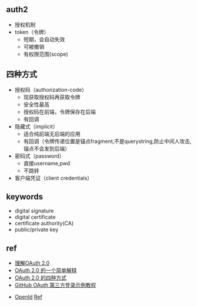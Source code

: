 
## auth2
+ 授权机制
+ token（令牌）
    - 短期，会自动失效
    - 可被撤销
    - 有权限范围(scope)

## 四种方式
+ 授权码（authorization-code）
    - 现获取授权码再获取令牌
    - 安全性最高
    - 授权码在前端，令牌保存在后端
    - 有回调
+ 隐藏式（implicit）
    - 适合纯前端无后端的应用
    - 有回调（令牌传递位置是锚点fragment,不是querystring,防止中间人攻击,锚点不会发到后端）
+ 密码式（password）
    - 直接username,pwd
    - 不跳转
+ 客户端凭证（client credentials）


## keywords
+ digital signature
+ digital certificate
+ certificate authority(CA)
+ public/private key

## ref
<!-- auth2 -->
+ [理解OAuth 2.0](http://www.ruanyifeng.com/blog/2014/05/oauth_2_0.html)
+ [OAuth 2.0 的一个简单解释](http://www.ruanyifeng.com/blog/2019/04/oauth_design.html)
+ [OAuth 2.0 的四种方式](http://www.ruanyifeng.com/blog/2019/04/oauth-grant-types.html)
+ [GitHub OAuth 第三方登录示例教程](http://www.ruanyifeng.com/blog/2019/04/github-oauth.html)
<!-- other -->
+ [OpenId](https://www.biaodianfu.com/learn-openid.html)
[Ref](http://self-issued.info/docs/draft-ietf-oauth-v2-bearer.html#toc)